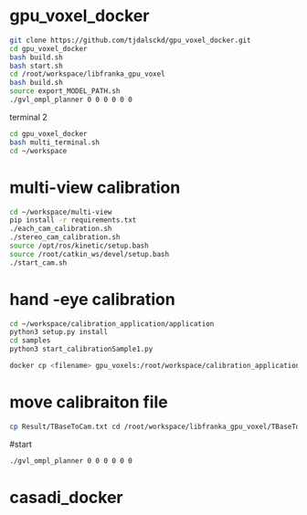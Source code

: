 # gpu_voxel_docker
```bash
git clone https://github.com/tjdalsckd/gpu_voxel_docker.git
cd gpu_voxel_docker
bash build.sh
bash start.sh
cd /root/workspace/libfranka_gpu_voxel
bash build.sh
source export_MODEL_PATH.sh
./gvl_ompl_planner 0 0 0 0 0 0

```
terminal 2
```bash
cd gpu_voxel_docker
bash multi_terminal.sh 
cd ~/workspace
```


# multi-view calibration
```bash
cd ~/workspace/multi-view
pip install -r requirements.txt
./each_cam_calibration.sh
./stereo_cam_calibration.sh
source /opt/ros/kinetic/setup.bash
source /root/catkin_ws/devel/setup.bash
./start_cam.sh
```

# hand -eye calibration
```bash
cd ~/workspace/calibration_application/application
python3 setup.py install
cd samples
python3 start_calibrationSample1.py

docker cp <filename> gpu_voxels:/root/workspace/calibration_application/application/samples
```

# move calibraiton file
```bash
cp Result/TBaseToCam.txt cd /root/workspace/libfranka_gpu_voxel/TBaseToCamera.txt
```
#start 
```bash
./gvl_ompl_planner 0 0 0 0 0 0
```
# casadi_docker
